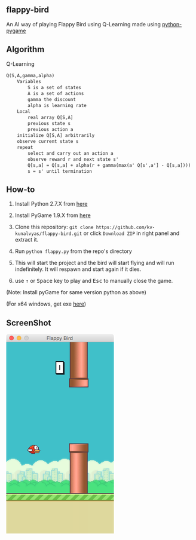 flappy-bird
------
An AI way of playing Flappy Bird using Q-Learning made using [python-pygame][1]


Algorithm
------
Q-Learning

    Q(S,A,gamma,alpha) 
        Variables
        	S is a set of states 
            A is a set of actions 
            gamma the discount 
            alpha is learning rate 
        Local
        	real array Q[S,A] 
            previous state s 
            previous action a 
        initialize Q[S,A] arbitrarily 
        observe current state s 
        repeat
            select and carry out an action a 
            observe reward r and next state s' 
            Q[s,a] = Q[s,a] + alpha(r + gamma(max(a' Q[s',a'] - Q[s,a])))
            s = s' until termination

How-to
------

1. Install Python 2.7.X from [here](https://www.python.org/download/releases/)

2. Install PyGame 1.9.X from [here](http://www.pygame.org/download.shtml)

3. Clone this repository: `git clone https://github.com/kv-kunalvyas/flappy-bird.git` or click `Download ZIP` in right panel and extract it.

4. Run `python flappy.py` from the repo's directory

5. This will start the project and the bird will start flying and will run indefinitely. It will respawn and start again if it dies. 

6. use <kbd>&uarr;</kbd> or <kbd>Space</kbd> key to play and <kbd>Esc</kbd> to manually close the game.

  (Note: Install pyGame for same version python as above)

  (For x64 windows, get exe [here](http://www.lfd.uci.edu/~gohlke/pythonlibs/#pygame))

ScreenShot
----------

![Flappy Bird](screenshot1.png)

[1]: http://www.pygame.org
